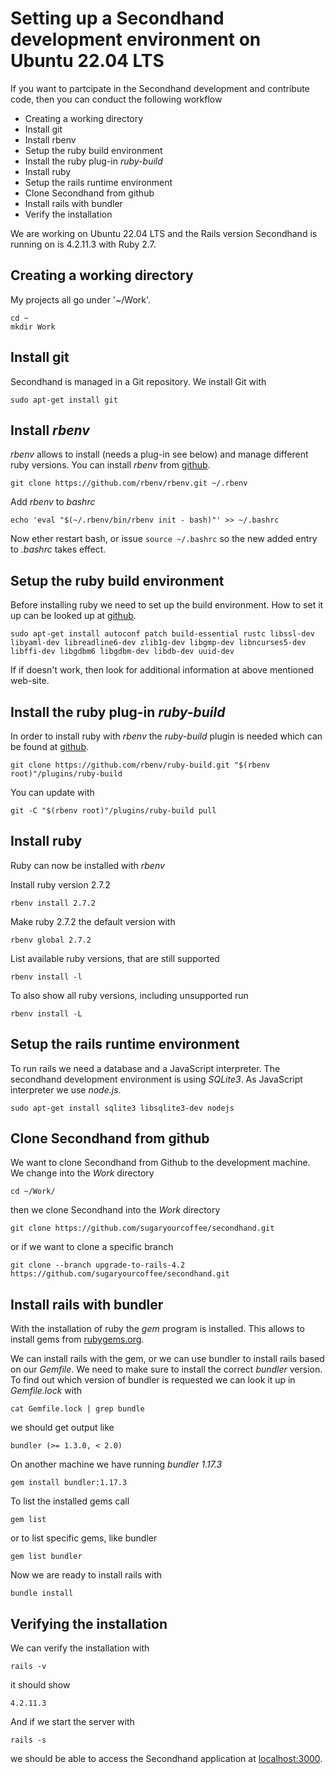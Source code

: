 # Setting up a Secondhand development environment on Ubuntu 22.04 LTS

If you want to partcipate in the Secondhand development and contribute code, then you can conduct the following workflow

* Creating a working directory
* Install git
* Install rbenv
* Setup the ruby build environment
* Install the ruby plug-in *ruby-build*
* Install ruby
* Setup the rails runtime environment
* Clone Secondhand from github
* Install rails with bundler
* Verify the installation

We are working on Ubuntu 22.04 LTS and the Rails version Secondhand is running on is 4.2.11.3 with Ruby 2.7.

## Creating a working directory

My projects all go under '~/Work'.

    cd ~
    mkdir Work

## Install git

Secondhand is managed in a Git repository. We install Git with

    sudo apt-get install git

## Install *rbenv*

*rbenv* allows to install (needs a plug-in see below) and manage different ruby versions. You can install *rbenv* from [github](https://github.com/rbenv/rbenv).

    git clone https://github.com/rbenv/rbenv.git ~/.rbenv

Add *rbenv* to *bashrc*

    echo 'eval "$(~/.rbenv/bin/rbenv init - bash)"' >> ~/.bashrc

Now ether restart bash, or issue `source ~/.bashrc` so the new added entry to *.bashrc* takes effect.

## Setup the ruby build environment 

Before installing ruby we need to set up the build environment. How to set it up can be looked up at [github](https://github.com/rbenv/ruby-build/wiki#suggested-build-environment).

    sudo apt-get install autoconf patch build-essential rustc libssl-dev libyaml-dev libreadline6-dev zlib1g-dev libgmp-dev libncurses5-dev libffi-dev libgdbm6 libgdbm-dev libdb-dev uuid-dev

If if doesn't work, then look for additional information at above mentioned web-site.

## Install the ruby plug-in *ruby-build*

In order to install ruby with *rbenv* the *ruby-build* plugin is needed which can be found at [github](https://github.com/rbenv/ruby-build#readme). 

    git clone https://github.com/rbenv/ruby-build.git "$(rbenv root)"/plugins/ruby-build

You can update with 

    git -C "$(rbenv root)"/plugins/ruby-build pull

## Install ruby

Ruby can now be installed with *rbenv*

Install ruby version 2.7.2

    rbenv install 2.7.2

Make ruby 2.7.2 the default version with

    rbenv global 2.7.2

List available ruby versions, that are still supported

    rbenv install -l

To also show all ruby versions, including unsupported run

    rbenv install -L

## Setup the rails runtime environment

To run rails we need a database and a JavaScript interpreter. The secondhand development environment is using *SQLite3*. As JavaScript interpreter we use *node.js*.

    sudo apt-get install sqlite3 libsqlite3-dev nodejs

## Clone Secondhand from github

We want to clone Secondhand from Github to the development machine. We change into the *Work* directory

    cd ~/Work/

then we clone Secondhand into the *Work* directory

    git clone https://github.com/sugaryourcoffee/secondhand.git

or if we want to clone a specific branch

    git clone --branch upgrade-to-rails-4.2 https://github.com/sugaryourcoffee/secondhand.git

## Install rails with bundler

With the installation of ruby the *gem* program is installed. This allows to install gems from [rubygems.org](https://rubygems.org/).

We can install rails with the gem, or we can use bundler to install rails based on our *Gemfile*. We need to make sure to install the correct *bundler* version. To find out which version of bundler is requested we can look it up in *Gemfile.lock* with

    cat Gemfile.lock | grep bundle

we should get output like

    bundler (>= 1.3.0, < 2.0)

On another machine we have running *bundler 1.17.3*

    gem install bundler:1.17.3

To list the installed gems call

    gem list

or to list specific gems, like bundler

    gem list bundler

Now we are ready to install rails with 

    bundle install

## Verifying the installation

We can verify the installation with

    rails -v

it should show 

    4.2.11.3

And if we start the server with

    rails -s

we should be able to access the Secondhand application at [localhost:3000](http://localhost:3000/).

